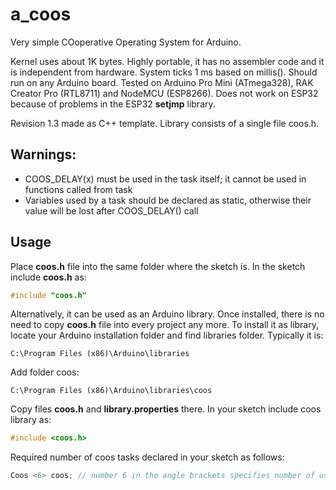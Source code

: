 # a_coos
Very simple COoperative Operating System for Arduino.

Kernel uses about 1K bytes. Highly portable, it has no assembler code and it is independent from hardware. System ticks 1 ms based on millis(). Should run on any Arduino board. Tested on Arduino Pro Mini (ATmega328), RAK Creator Pro (RTL8711) and NodeMCU (ESP8266). Does not work on ESP32 because of problems in the ESP32 __setjmp__ library.

Revision 1.3 made as C++ template. Library consists of a single file coos.h. 

## Warnings: 
  * COOS_DELAY(x) must be used in the task itself; it cannot be used in functions called from task
  * Variables used by a task should be declared as static, otherwise their value will be lost after COOS_DELAY() call

## Usage

Place __coos.h__ file into the same folder where the sketch is. In the sketch include __coos.h__ as:
```C
#include "coos.h"
```
Alternatively, it can be used as an Arduino library. Once installed, there is no need to copy __coos.h__ file into every project any more. To install it as library, locate your Arduino installation folder and find libraries folder. Typically it is: 
```
C:\Program Files (x86)\Arduino\libraries
```
Add folder coos: 
```
C:\Program Files (x86)\Arduino\libraries\coos
```
Copy files __coos.h__ and __library.properties__ there. In your sketch include coos library as:
```C
#include <coos.h>
```
Required number of coos tasks declared in your sketch as follows:
```C
Coos <6> coos; // number 6 in the angle brackets specifies number of user tasks
```

